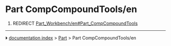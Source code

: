 # Part CompCompoundTools/en
1.  REDIRECT [Part_Workbench/en#Part_CompCompoundTools](Part_Workbench/en#Part_CompCompoundTools.md)



---
⏵ [documentation index](../README.md) > [Part](Part_Workbench.md) > Part CompCompoundTools/en
